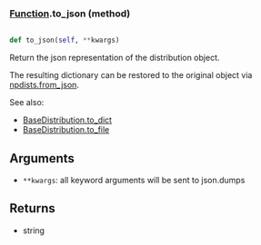 ### [Function](Function.md).to_json (method)


```py

def to_json(self, **kwargs)

```



Return the json representation of the distribution object.

The resulting dictionary can be restored to the original object
via [npdists.from_json](npdists.from_json.md).

See also:

* [BaseDistribution.to_dict](BaseDistribution.to_dict.md)
* [BaseDistribution.to_file](BaseDistribution.to_file.md)

Arguments
---------
* `**kwargs`: all keyword arguments will be sent to json.dumps

Returns
--------
* string

